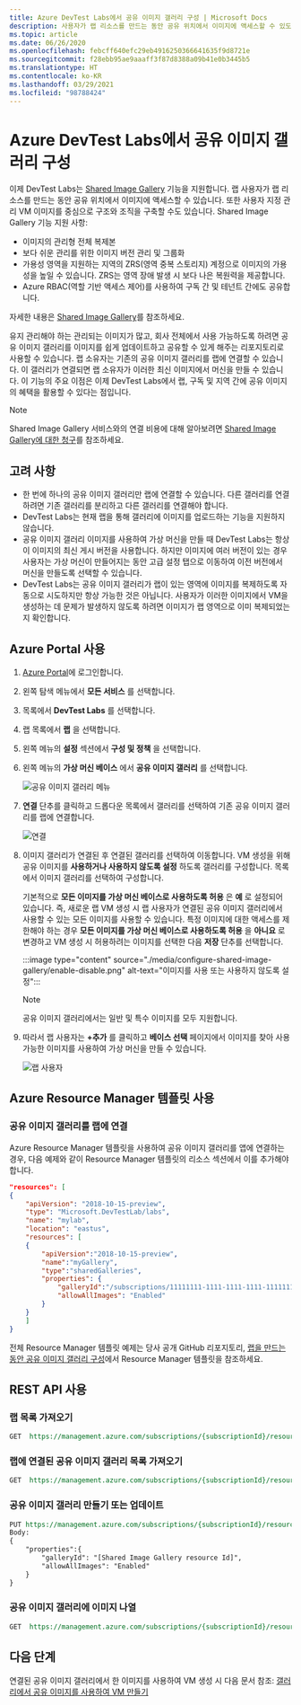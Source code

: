 ```yaml
---
title: Azure DevTest Labs에서 공유 이미지 갤러리 구성 | Microsoft Docs
description: 사용자가 랩 리소스를 만드는 동안 공유 위치에서 이미지에 액세스할 수 있도록 하는 Azure DevTest Labs에서 공유 이미지 갤러리를 구성하는 방법에 대해 알아봅니다.
ms.topic: article
ms.date: 06/26/2020
ms.openlocfilehash: febcff640efc29eb4916250366641635f9d8721e
ms.sourcegitcommit: f28ebb95ae9aaaff3f87d8388a09b41e0b3445b5
ms.translationtype: HT
ms.contentlocale: ko-KR
ms.lasthandoff: 03/29/2021
ms.locfileid: "98788424"
---
```

# <a name="configure-a-shared-image-gallery-in-azure-devtest-labs"></a>Azure DevTest Labs에서 공유 이미지 갤러리 구성
이제 DevTest Labs는 [Shared Image Gallery](../virtual-machines/shared-image-galleries.md) 기능을 지원합니다. 랩 사용자가 랩 리소스를 만드는 동안 공유 위치에서 이미지에 액세스할 수 있습니다. 또한 사용자 지정 관리 VM 이미지를 중심으로 구조와 조직을 구축할 수도 있습니다. Shared Image Gallery 기능 지원 사항:

- 이미지의 관리형 전체 복제본
- 보다 쉬운 관리를 위한 이미지 버전 관리 및 그룹화
- 가용성 영역을 지원하는 지역의 ZRS(영역 중복 스토리지) 계정으로 이미지의 가용성을 높일 수 있습니다. ZRS는 영역 장애 발생 시 보다 나은 복원력을 제공합니다.
- Azure RBAC(역할 기반 액세스 제어)를 사용하여 구독 간 및 테넌트 간에도 공유합니다.

자세한 내용은 [Shared Image Gallery](../virtual-machines/shared-image-galleries.md)를 참조하세요. 
 
유지 관리해야 하는 관리되는 이미지가 많고, 회사 전체에서 사용 가능하도록 하려면 공유 이미지 갤러리를 이미지를 쉽게 업데이트하고 공유할 수 있게 해주는 리포지토리로 사용할 수 있습니다. 랩 소유자는 기존의 공유 이미지 갤러리를 랩에 연결할 수 있습니다. 이 갤러리가 연결되면 랩 소유자가 이러한 최신 이미지에서 머신을 만들 수 있습니다. 이 기능의 주요 이점은 이제 DevTest Labs에서 랩, 구독 및 지역 간에 공유 이미지의 혜택을 활용할 수 있다는 점입니다. 

> [!NOTE]
> Shared Image Gallery 서비스와의 연결 비용에 대해 알아보려면 [Shared Image Gallery에 대한 청구](../virtual-machines/shared-image-galleries.md#billing)를 참조하세요.

## <a name="considerations"></a>고려 사항
- 한 번에 하나의 공유 이미지 갤러리만 랩에 연결할 수 있습니다. 다른 갤러리를 연결하려면 기존 갤러리를 분리하고 다른 갤러리를 연결해야 합니다. 
- DevTest Labs는 현재 랩을 통해 갤러리에 이미지를 업로드하는 기능을 지원하지 않습니다. 
- 공유 이미지 갤러리 이미지를 사용하여 가상 머신을 만들 때 DevTest Labs는 항상 이 이미지의 최신 게시 버전을 사용합니다. 하지만 이미지에 여러 버전이 있는 경우 사용자는 가상 머신이 만들어지는 동안 고급 설정 탭으로 이동하여 이전 버전에서 머신을 만들도록 선택할 수 있습니다.  
- DevTest Labs는 공유 이미지 갤러리가 랩이 있는 영역에 이미지를 복제하도록 자동으로 시도하지만 항상 가능한 것은 아닙니다. 사용자가 이러한 이미지에서 VM을 생성하는 데 문제가 발생하지 않도록 하려면 이미지가 랩 영역으로 이미 복제되었는지 확인합니다.

## <a name="use-azure-portal"></a>Azure Portal 사용
1. [Azure Portal](https://portal.azure.com)에 로그인합니다.
1. 왼쪽 탐색 메뉴에서 **모든 서비스** 를 선택합니다.
1. 목록에서 **DevTest Labs** 를 선택합니다.
1. 랩 목록에서 **랩** 을 선택합니다.
1. 왼쪽 메뉴의 **설정** 섹션에서 **구성 및 정책** 을 선택합니다.
1. 왼쪽 메뉴의 **가상 머신 베이스** 에서 **공유 이미지 갤러리** 를 선택합니다.

    ![공유 이미지 갤러리 메뉴](./media/configure-shared-image-gallery/shared-image-galleries-menu.png)
1. **연결** 단추를 클릭하고 드롭다운 목록에서 갤러리를 선택하여 기존 공유 이미지 갤러리를 랩에 연결합니다.

    ![연결](./media/configure-shared-image-gallery/attach-options.png)
1. 이미지 갤러리가 연결된 후 연결된 갤러리를 선택하여 이동합니다. VM 생성을 위해 공유 이미지를 **사용하거나 사용하지 않도록 설정** 하도록 갤러리를 구성합니다. 목록에서 이미지 갤러리를 선택하여 구성합니다. 

    기본적으로 **모든 이미지를 가상 머신 베이스로 사용하도록 허용** 은 **예** 로 설정되어 있습니다. 즉, 새로운 랩 VM 생성 시 랩 사용자가 연결된 공유 이미지 갤러리에서 사용할 수 있는 모든 이미지를 사용할 수 있습니다. 특정 이미지에 대한 액세스를 제한해야 하는 경우 **모든 이미지를 가상 머신 베이스로 사용하도록 허용** 을 **아니요** 로 변경하고 VM 생성 시 허용하려는 이미지를 선택한 다음 **저장** 단추를 선택합니다.

    :::image type="content" source="./media/configure-shared-image-gallery/enable-disable.png" alt-text="이미지를 사용 또는 사용하지 않도록 설정":::

    > [!NOTE]
    > 공유 이미지 갤러리에서는 일반 및 특수 이미지를 모두 지원합니다. 
1. 따라서 랩 사용자는 **+추가** 를 클릭하고 **베이스 선택** 페이지에서 이미지를 찾아 사용 가능한 이미지를 사용하여 가상 머신을 만들 수 있습니다.

    ![랩 사용자](./media/configure-shared-image-gallery/lab-users.png)
## <a name="use-azure-resource-manager-template"></a>Azure Resource Manager 템플릿 사용

### <a name="attach-a-shared-image-gallery-to-your-lab"></a>공유 이미지 갤러리를 랩에 연결
Azure Resource Manager 템플릿을 사용하여 공유 이미지 갤러리를 앱에 연결하는 경우, 다음 예제와 같이 Resource Manager 템플릿의 리소스 섹션에서 이를 추가해야 합니다.

```json
"resources": [
{
    "apiVersion": "2018-10-15-preview",
    "type": "Microsoft.DevTestLab/labs",
    "name": "mylab",
    "location": "eastus",
    "resources": [
    {
        "apiVersion":"2018-10-15-preview",
        "name":"myGallery",
        "type":"sharedGalleries",
        "properties": {
            "galleryId":"/subscriptions/11111111-1111-1111-1111-111111111111/resourceGroups/mySharedGalleryRg/providers/Microsoft.Compute/galleries/mySharedGallery",
            "allowAllImages": "Enabled"
        }
    }
    ]
}
```

전체 Resource Manager 템플릿 예제는 당사 공개 GitHub 리포지토리, [랩을 만드는 동안 공유 이미지 갤러리 구성](https://github.com/Azure/azure-devtestlab/tree/master/samples/DevTestLabs/QuickStartTemplates/101-dtl-create-lab-shared-gallery-configured)에서 Resource Manager 템플릿을 참조하세요.

## <a name="use-rest-api"></a>REST API 사용

### <a name="get-a-list-of-labs"></a>랩 목록 가져오기 

```rest
GET  https://management.azure.com/subscriptions/{subscriptionId}/resourceGroups/{resourceGroupName}/providers/Microsoft.DevTestLab/labs?api-version= 2018-10-15-preview
```

### <a name="get-the-list-of-shared-image-galleries-associated-with-a-lab"></a>랩에 연결된 공유 이미지 갤러리 목록 가져오기

```rest
GET  https://management.azure.com/subscriptions/{subscriptionId}/resourceGroups/{resourceGroupName}/providers/Microsoft.DevTestLab/labs/{labName}/sharedgalleries?api-version= 2018-10-15-preview
   ```

### <a name="create-or-update-shared-image-gallery"></a>공유 이미지 갤러리 만들기 또는 업데이트

```rest
PUT https://management.azure.com/subscriptions/{subscriptionId}/resourceGroups/{resourceGroupName}/providers/Microsoft.DevTestLab/labs/{labName}/sharedgalleries/{name}?api-version= 2018-10-15-preview
Body: 
{
    "properties":{
        "galleryId": "[Shared Image Gallery resource Id]",
        "allowAllImages": "Enabled"
    }
}

```

### <a name="list-images-in-a-shared-image-gallery"></a>공유 이미지 갤러리에 이미지 나열

```rest
GET  https://management.azure.com/subscriptions/{subscriptionId}/resourceGroups/{resourceGroupName}/providers/Microsoft.DevTestLab/labs/{labName}/sharedgalleries/{name}/sharedimages?api-version= 2018-10-15-preview
```



## <a name="next-steps"></a>다음 단계
연결된 공유 이미지 갤러리에서 한 이미지를 사용하여 VM 생성 시 다음 문서 참조: [갤러리에서 공유 이미지를 사용하여 VM 만들기](add-vm-use-shared-image.md)